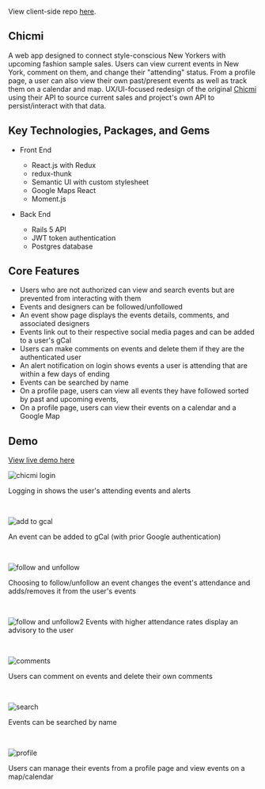 View client-side repo [here](https://github.com/ayreal/chicmi-client).

## Chicmi

A web app designed to connect style-conscious New Yorkers with upcoming fashion sample sales. Users can view current events in New York, comment on them, and change their "attending" status. From a profile page, a user can also view their own past/present events as well as track them on a calendar and map. UX/UI-focused redesign of the original [Chicmi](https://www.chicmi.com) using their API to source current sales and project's own API to persist/interact with that data.

## Key Technologies, Packages, and Gems

* Front End

  * React.js with Redux
  * redux-thunk
  * Semantic UI with custom stylesheet
  * Google Maps React
  * Moment.js

* Back End

  * Rails 5 API
  * JWT token authentication
  * Postgres database

## Core Features

* Users who are not authorized can view and search events but are prevented from interacting with them
* Events and designers can be followed/unfollowed
* An event show page displays the events details, comments, and associated designers
* Events link out to their respective social media pages and can be added to a user's gCal
* Users can make comments on events and delete them if they are the authenticated user
* An alert notification on login shows events a user is attending that are within a few days of ending
* Events can be searched by name
* On a profile page, users can view all events they have followed sorted by past and upcoming events,
* On a profile page, users can view their events on a calendar and a Google Map

## Demo

[View live demo here](https://chicmi.herokuapp.com)

![chicmi login](https://media.giphy.com/media/3o751V6TGDc3aaRfOM/giphy.gif)

Logging in shows the user's attending events and alerts

 <br />

![add to gcal](https://media.giphy.com/media/26CaMrSZLgiabbIE8/giphy.gif)

An event can be added to gCal (with prior Google authentication)

  <br />

![follow and unfollow](https://media.giphy.com/media/3ohc1bDJlf13oqzwfm/giphy.gif)

Choosing to follow/unfollow an event changes the event's attendance and adds/removes it from the user's events

  <br/>

![follow and unfollow2](https://media.giphy.com/media/3ohc181vEjwQXfJl6g/giphy.gif)
Events with higher attendance rates display an advisory to the user

  <br />

![comments](https://media.giphy.com/media/3oFzlUZF2yFmQZ9rLG/giphy.gif)

Users can comment on events and delete their own comments

  <br />

![search](https://media.giphy.com/media/3oFzmqRhFl5IRld90k/giphy.gif)

Events can be searched by name

  <br />

![profile](https://media.giphy.com/media/l49JMoyQWfWG1sF5S/giphy.gif)

Users can manage their events from a profile page and view events on a map/calendar
